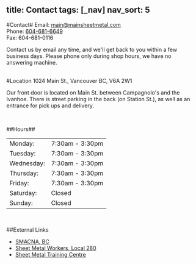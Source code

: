 title: Contact
tags: [_nav]
nav_sort: 5
---
#Contact#
Email: <a title="Mail Us" href="mailto:main@mainsheetmetal.com">main@mainsheetmetal.com </a><br>
Phone: <a title="Phone Us" href="tel://604-681-6649"> 604-681-6649 </a><br>
Fax: 604-681-0116</p>


<div class="left-align">
Contact us by email any time, and we'll get back to you within a few business days.  Please phone only during shop hours, we have no answering machine.<br>
</div><br>


#Location
1024 Main St., Vancouver BC, V6A 2W1

<div class="left-align">
<p> Our front door is located on Main St. between Campagnolo's and the Ivanhoe.  There is street parking in the back (on Station St.), as well as an entrance for pick ups and delivery. </p>
</div>

<div id="map-canvas" ></div> <br>

##Hours##

<table id="hours-table">
<tr>  <td> Monday: </td> <td> 7:30am - 3:30pm </td> </tr>
<tr>  <td> Tuesday: </td> <td> 7:30am - 3:30pm </td> </tr>
<tr>  <td> Wednesday: </td> <td> 7:30am - 3:30pm </td> </tr>
<tr>  <td> Thursday: </td> <td> 7:30am - 3:30pm </td> </tr>
<tr>  <td> Friday: </td> <td> 7:30am - 3:30pm </td> </tr>
<tr>  <td> Saturday: </td> <td> Closed </td> </tr>
<tr>  <td> Sunday: </td> <td> Closed </td> </tr>
</table>

 <br>

##External Links
<ul class="otherlinks clearfix">
    <li><a href="http://smacna-bc.org/" rel="external">SMACNA, BC</a></li>
    <li><a href="http://www.smw280.org/" rel="external">Sheet Metal Workers, Local 280</a></li>
    <li><a href="http://www.smwtcs.ca/" rel="external">Sheet Metal Training Centre</a></li>
</ul>

<script type="text/javascript">

</script>

<script type="text/javascript" src="https://maps.googleapis.com/maps/api/js?key=AIzaSyAI67ebnfKIpFgH-CM4LFLlEsOxm3dzOI0&sensor=true"></script>
<script type="text/javascript">
      function initialize() {
        var mapOptions = {
          center: new google.maps.LatLng(49.275265,-123.099747),
          zoom: 15,
          mapTypeId: google.maps.MapTypeId.ROADMAP,
          streetViewControl: false
        };
        var map = new google.maps.Map(document.getElementById("map-canvas"),
            mapOptions);
		var marker=new google.maps.Marker({
		  position:new google.maps.LatLng(49.275265,-123.099747),
		  title:"Main Sheet Metal Works Ltd."
		  });

		marker.setMap(map);
		// var infowindow = new google.maps.InfoWindow({
		//	 content:'Main Sheet Metal Works Ltd.'
		// });
		// infowindow.open(map, marker);
      }
      google.maps.event.addDomListener(window, 'load', initialize);
</script>